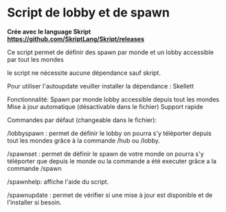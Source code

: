 # Script de lobby et de spawn
**Crée avec le language Skript https://github.com/SkriptLang/Skript/releases**

Ce script permet de définir des spawn par monde et un lobby accessible par tout les mondes

le script ne nécessite aucune dépendance sauf skript.

Pour utiliser l'autoupdate veuiller installer la dépendance : Skellett

Fonctionnalité:
		Spawn par monde
		lobby accessible depuis tout les mondes
		Mise à jour automatique (désactivable dans le fichier)
		Support rapide
  

Commandes par défaut (changeable dans le fichier):

/lobbyspawn : permet de définir le lobby on pourra s'y téléporter depuis tout les mondes grâce à la commande /hub ou /lobby.

/spawnset : permet de définir le spawn de votre monde on pourra s'y téléporter que depuis le monde ou la commande a été executer grâce a la commande /spawn

/spawnhelp: affiche l'aide du script.            

/spawnupdate : permet de vérifier si une mise à jour est disponible et de l'installer si besoin.
